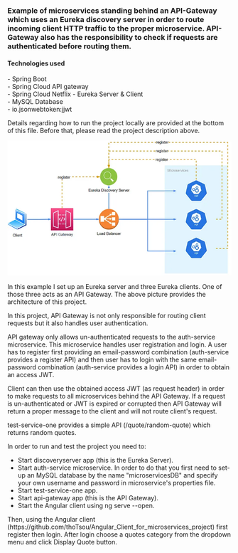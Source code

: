 <h3>Example of microservices standing behind an API-Gateway which uses an Eureka discovery server in order
to route incoming client HTTP traffic to the proper microservice. API-Gateway
also has the responsibility to check if requests are authenticated before routing them.</h3>

<h4>Technologies used</h4>
- Spring Boot<br/>
- Spring Cloud API gateway<br/>
- Spring Cloud Netflix - Eureka Server & Client<br/>
- MySQL Database<br/>
- io.jsonwebtoken:jjwt<br/>

<p>
Details regarding how to run the project locally are provided at the bottom of this file.
Before that, please read the project description above.
</p>

![](/sample-images/1_43NgBoAW6h-vZTgyknM8xw.jpg)

<p>
In this example I set up an Eureka server and three Eureka clients.
One of those three acts as an API Gateway.
The above picture provides the architecture of this project.
</p>

<p>
In this project, API Gateway is not only responsible for routing client requests but it
also handles user authentication.
</p>

<p>
API gateway only allows un-authenticated requests to the auth-service microservice.
This microservice handles user registration and login.
A user has to register first providing an email-password combination (auth-service provides a register API)
and then user has to login with the same email-password combination (auth-service provides a login API)
in order to obtain an access JWT.
</p>

<p>
Client can then use the obtained access JWT (as request header) in order to make 
requests to all microservices behind the API Gateway. If a request is un-authenticated
or JWT is expired or corrupted then API Gateway will return a proper message
to the client and will not route client's request.
</p>

<p>
test-service-one provides a simple API (/quote/random-quote) which returns
random quotes.
</p>


In order to run and test the project you need to:
- Start discoveryserver app (this is the Eureka Server).
- Start auth-service microservice. In order to do that you first need 
to set-up an MySQL database by the name "microservicesDB"
and specify your own username and 
password in microservice's properties file.
- Start test-service-one app.
- Start api-gateway app (this is the API Gateway).
- Start the Angular client using ng serve --open.

<p>
Then, using the Angular client (https://github.com/thoTsou/Angular_Client_for_microservices_project) first register then login.
After login choose a quotes category from the dropdown menu and click Display Quote button.
</p>




